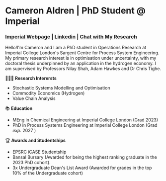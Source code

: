 # Cameron Aldren | PhD Student @ Imperial

### [Imperial Webpage](https://profiles.imperial.ac.uk/cameron.aldren19) | [Linkedin](https://www.linkedin.com/in/cameronaldren/) | [Chat with My Research](https://camgpt-7i3u.onrender.com/)

Hello!I'm Cameron and I am a PhD student in Operations Research at Imperial College London's Sargent Centre for Process System Engineering. My primary research interest is in optimisation under uncertainty, with my doctoral thesis underpinned by an application in the hydrogen economy. I am supervised by Professors Nilay Shah, Adam Hawkes and Dr Chris Tighe.

👨🏼‍🔬 __Research Interersts__
- Stochastic Systems Modelling and Optimisation
- Commodity Economics (Hydrogen)
- Value Chain Analysis

📚 __Education__
- MEng in Chemical Engineering at Imperial College London (Grad 2023)
- PhD in Process Systems Engineering at Imperial College London (Grad *exp.* 2027 )

🏆 __Awards and Studentships__
- EPSRC iCASE Studentship
- Bansal Bursary (Awarded for being the highest ranking graduate in the 2023 PhD cohort).
- 3x Undergraduate Dean's List Award (Awarded for grades in the top 10% of the Undergraduate cohort)

